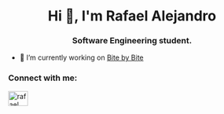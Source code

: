 <h1 align="center">Hi 👋, I'm Rafael Alejandro</h1>
<h3 align="center">Software Engineering student.</h3>

- 🔭 I’m currently working on [Bite by Bite](https://sites.google.com/edu.unifil.br/bitebybite/p%C3%A1gina-inicial)

<h3 align="left">Connect with me:</h3>
<p align="left">
<a href="https://linkedin.com/in/rafael alejandro" target="blank"><img align="center" src="https://raw.githubusercontent.com/rahuldkjain/github-profile-readme-generator/master/src/images/icons/Social/linked-in-alt.svg" alt="rafael alejandro" height="30" width="40" /></a>
</p>
